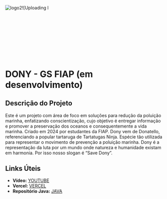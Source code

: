 ![logo2](https://github.com/DiegoCostaCode/JAVA_API_DONY/assets/142529378/60deafc1-b2ca-4258-9d84-106f18680d43)![Uploading l<svg width="543" height="158" viewBox="0 0 543 158" fill="none" xmlns="http://www.w3.org/2000/svg">
# DONY - GS FIAP (em desenvolvimento)

## Descrição do Projeto

Este é um projeto com área de foco em soluções para redução da poluição marinha, enfatizando conscientização, cujo objetivo é entregar informação e promover a preservação dos oceanos e consequentemente a vida marinha. Criado em 2024 por estudantes da FIAP. 
Dony vem de Donatello, referenciando a popular tartaruga de Tartatugas Ninja. Espécie tão utilizada para representar o movimento de prevenção a poluição marinha. Dony é a representação da luta por um mundo onde natureza e humanidade existam em harmonia. Por isso nosso slogan é “Save Dony”. 

## Links Úteis

- **Vídeo:** [YOUTUBE](https://youtu.be/hRmqjyRmjIE)
- **Vercel:** [VERCEL](https://dony-web.vercel.app/)
- **Repositório Java:** [JAVA](https://github.com/DiegoCostaCode/JAVA_API_DONY)
